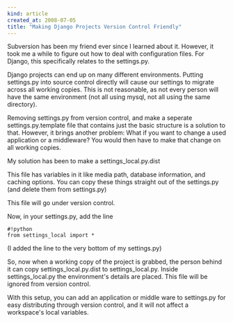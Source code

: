 ```yaml
---
kind: article
created_at: 2008-07-05
title: "Making Django Projects Version Control Friendly"
---
```

Subversion has been my friend ever since I learned about it. However, it took me a while to figure out how to deal with configuration files. For Django, this specifically relates to the settings.py.

Django projects can end up on many different environments. Putting settings.py into source control directly will cause our settings to migrate across all working copies. This is not reasonable, as not every person will have the same environment (not all using mysql, not all using the same directory).

Removing settings.py from version control, and make a seperate settings.py.template file that contains just the basic structure is a solution to that. However, it brings another problem: What if you want to change a used application or a middleware? You would then have to make that change on all working copies.

My solution has been to make a settings_local.py.dist

This file has variables in it like media path, database information, and caching options. You can copy these things straight out of the settings.py (and delete them from settings.py)

This file will go under version control.

Now, in your settings.py, add the line

    #!python
    from settings_local import *

(I added the line to the very bottom of my settings.py)

So, now when a working copy of the project is grabbed, the person behind it can copy settings_local.py.dist to settings_local.py. Inside settings_local.py the environment's details are placed. This file will be ignored from version control.

With this setup, you can add an application or middle ware to settings.py for easy distributing through version control, and it will not affect a workspace's local variables.

